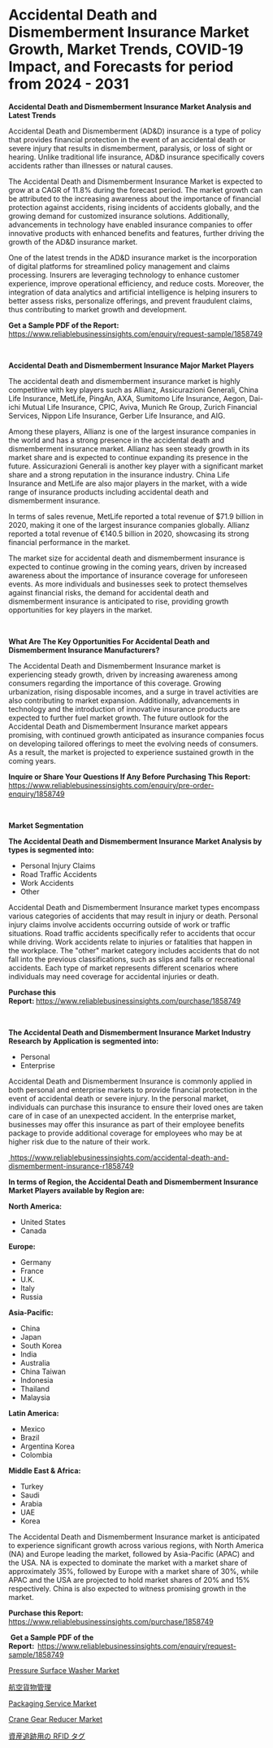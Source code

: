 <p><h1>Accidental Death and Dismemberment Insurance Market Growth, Market Trends, COVID-19 Impact, and Forecasts for period from 2024 - 2031</h1></p><p><strong>Accidental Death and Dismemberment Insurance Market Analysis and Latest Trends</strong></p>
<p><p>Accidental Death and Dismemberment (AD&D) insurance is a type of policy that provides financial protection in the event of an accidental death or severe injury that results in dismemberment, paralysis, or loss of sight or hearing. Unlike traditional life insurance, AD&D insurance specifically covers accidents rather than illnesses or natural causes.</p><p>The Accidental Death and Dismemberment Insurance Market is expected to grow at a CAGR of 11.8% during the forecast period. The market growth can be attributed to the increasing awareness about the importance of financial protection against accidents, rising incidents of accidents globally, and the growing demand for customized insurance solutions. Additionally, advancements in technology have enabled insurance companies to offer innovative products with enhanced benefits and features, further driving the growth of the AD&D insurance market.</p><p>One of the latest trends in the AD&D insurance market is the incorporation of digital platforms for streamlined policy management and claims processing. Insurers are leveraging technology to enhance customer experience, improve operational efficiency, and reduce costs. Moreover, the integration of data analytics and artificial intelligence is helping insurers to better assess risks, personalize offerings, and prevent fraudulent claims, thus contributing to market growth and development.</p></p>
<p><strong>Get a Sample PDF of the Report:&nbsp;</strong> <a href="https://www.reliablebusinessinsights.com/enquiry/request-sample/1858749">https://www.reliablebusinessinsights.com/enquiry/request-sample/1858749</a></p>
<p>&nbsp;</p>
<p><strong>Accidental Death and Dismemberment Insurance Major Market Players</strong></p>
<p><p>The accidental death and dismemberment insurance market is highly competitive with key players such as Allianz, Assicurazioni Generali, China Life Insurance, MetLife, PingAn, AXA, Sumitomo Life Insurance, Aegon, Dai-ichi Mutual Life Insurance, CPIC, Aviva, Munich Re Group, Zurich Financial Services, Nippon Life Insurance, Gerber Life Insurance, and AIG.</p><p>Among these players, Allianz is one of the largest insurance companies in the world and has a strong presence in the accidental death and dismemberment insurance market. Allianz has seen steady growth in its market share and is expected to continue expanding its presence in the future. Assicurazioni Generali is another key player with a significant market share and a strong reputation in the insurance industry. China Life Insurance and MetLife are also major players in the market, with a wide range of insurance products including accidental death and dismemberment insurance.</p><p>In terms of sales revenue, MetLife reported a total revenue of $71.9 billion in 2020, making it one of the largest insurance companies globally. Allianz reported a total revenue of €140.5 billion in 2020, showcasing its strong financial performance in the market.</p><p>The market size for accidental death and dismemberment insurance is expected to continue growing in the coming years, driven by increased awareness about the importance of insurance coverage for unforeseen events. As more individuals and businesses seek to protect themselves against financial risks, the demand for accidental death and dismemberment insurance is anticipated to rise, providing growth opportunities for key players in the market.</p></p>
<p>&nbsp;</p>
<p><strong>What Are The Key Opportunities For Accidental Death and Dismemberment Insurance Manufacturers?</strong></p>
<p><p>The Accidental Death and Dismemberment Insurance market is experiencing steady growth, driven by increasing awareness among consumers regarding the importance of this coverage. Growing urbanization, rising disposable incomes, and a surge in travel activities are also contributing to market expansion. Additionally, advancements in technology and the introduction of innovative insurance products are expected to further fuel market growth. The future outlook for the Accidental Death and Dismemberment Insurance market appears promising, with continued growth anticipated as insurance companies focus on developing tailored offerings to meet the evolving needs of consumers. As a result, the market is projected to experience sustained growth in the coming years.</p></p>
<p><strong>Inquire or Share Your Questions If Any Before Purchasing This Report:</strong> <a href="https://www.reliablebusinessinsights.com/enquiry/pre-order-enquiry/1858749">https://www.reliablebusinessinsights.com/enquiry/pre-order-enquiry/1858749</a></p>
<p>&nbsp;</p>
<p><strong>Market Segmentation</strong></p>
<p><strong>The Accidental Death and Dismemberment Insurance Market Analysis by types is segmented into:</strong></p>
<p><ul><li>Personal Injury Claims</li><li>Road Traffic Accidents</li><li>Work Accidents</li><li>Other</li></ul></p>
<p><p>Accidental Death and Dismemberment Insurance market types encompass various categories of accidents that may result in injury or death. Personal injury claims involve accidents occurring outside of work or traffic situations. Road traffic accidents specifically refer to accidents that occur while driving. Work accidents relate to injuries or fatalities that happen in the workplace. The "other" market category includes accidents that do not fall into the previous classifications, such as slips and falls or recreational accidents. Each type of market represents different scenarios where individuals may need coverage for accidental injuries or death.</p></p>
<p><strong>Purchase this Report:&nbsp;</strong><a href="https://www.reliablebusinessinsights.com/purchase/1858749">https://www.reliablebusinessinsights.com/purchase/1858749</a></p>
<p>&nbsp;</p>
<p><strong>The Accidental Death and Dismemberment Insurance Market Industry Research by Application is segmented into:</strong></p>
<p><ul><li>Personal</li><li>Enterprise</li></ul></p>
<p><p>Accidental Death and Dismemberment Insurance is commonly applied in both personal and enterprise markets to provide financial protection in the event of accidental death or severe injury. In the personal market, individuals can purchase this insurance to ensure their loved ones are taken care of in case of an unexpected accident. In the enterprise market, businesses may offer this insurance as part of their employee benefits package to provide additional coverage for employees who may be at higher risk due to the nature of their work.</p></p>
<p><a href="https://www.reliablebusinessinsights.com/accidental-death-and-dismemberment-insurance-r1858749">&nbsp;https://www.reliablebusinessinsights.com/accidental-death-and-dismemberment-insurance-r1858749</a></p>
<p><strong>In terms of Region, the Accidental Death and Dismemberment Insurance Market Players available by Region are:</strong></p>
<p>
    <p> <strong> North America: </strong>
        <ul>
            <li>United States</li>
            <li>Canada</li>
        </ul>
        </p> 
    <p> <strong> Europe: </strong>
        <ul>
            <li>Germany</li>
            <li>France</li>
            <li>U.K.</li>
            <li>Italy</li>
            <li>Russia</li>
        </ul>
        </p> 
    <p> <strong> Asia-Pacific: </strong>
        <ul>
            <li>China</li>
            <li>Japan</li>
            <li>South Korea</li>
            <li>India</li>
            <li>Australia</li>
            <li>China Taiwan</li>
            <li>Indonesia</li>
            <li>Thailand</li>
            <li>Malaysia</li>
        </ul>
        </p> 
    <p> <strong> Latin America: </strong>
        <ul>
            <li>Mexico</li>
            <li>Brazil</li>
            <li>Argentina Korea</li>
            <li>Colombia</li>
        </ul>
        </p> 
    <p> <strong> Middle East & Africa: </strong>
        <ul>
            <li>Turkey</li>
            <li>Saudi</li>
            <li>Arabia</li>
            <li>UAE</li>
            <li>Korea</li>
        </ul>
    </p>
    </p>
<p><p>The Accidental Death and Dismemberment Insurance market is anticipated to experience significant growth across various regions, with North America (NA) and Europe leading the market, followed by Asia-Pacific (APAC) and the USA. NA is expected to dominate the market with a market share of approximately 35%, followed by Europe with a market share of 30%, while APAC and the USA are projected to hold market shares of 20% and 15% respectively. China is also expected to witness promising growth in the market.</p></p>
<p><strong>Purchase this Report: </strong><a href="https://www.reliablebusinessinsights.com/purchase/1858749">https://www.reliablebusinessinsights.com/purchase/1858749</a></p>
<p>&nbsp;<strong>Get a Sample PDF of the Report:&nbsp;&nbsp;</strong><a href="https://www.reliablebusinessinsights.com/enquiry/request-sample/1858749">https://www.reliablebusinessinsights.com/enquiry/request-sample/1858749</a></p>
<p><strong></strong></p>
<p><p><a href="https://medium.com/@lucas.russell0876/pressure-surface-washer-market-share-size-trends-industry-analysis-report-by-application-3118d1666c5a">Pressure Surface Washer Market</a></p><p><a href="https://github.com/tanyaali3/Market-Research-Report-List-2/blob/main/889324969273.md">航空貨物管理</a></p><p><a href="https://github.com/HowardDelgaXXfnf/Market-Research-Report-List-1/blob/main/packaging-service-market.md">Packaging Service Market</a></p><p><a href="https://medium.com/@joe.tucker3457/crane-gear-reducer-market-size-market-segmentation-market-trends-and-growth-analysis-forecast-a880515a924e">Crane Gear Reducer Market</a></p><p><a href="https://github.com/reliezer65/Market-Research-Report-List-3/blob/main/952727469272.md">資産追跡用の RFID タグ</a></p></p>